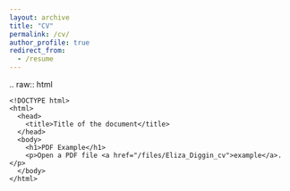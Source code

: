 ```yaml
---
layout: archive
title: "CV"
permalink: /cv/
author_profile: true
redirect_from:
  - /resume
---
```


.. raw:: html

    <!DOCTYPE html>
    <html>
      <head>
        <title>Title of the document</title>
      </head>
      <body>
        <h1>PDF Example</h1>
        <p>Open a PDF file <a href="/files/Eliza_Diggin_cv">example</a>.</p>
      </body>
    </html>
  

